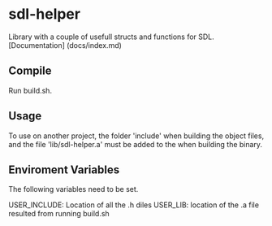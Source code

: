 # sdl-helper


Library with a couple of usefull structs and functions for SDL.
[Documentation] (docs/index.md)

## Compile

Run build.sh.

## Usage

To use on another project, the folder 'include' when building the object files, and the file 'lib/sdl-helper.a' must be added to the when building the binary.

## Enviroment Variables

The following variables need to be set.

USER_INCLUDE: Location of all the .h diles
USER_LIB: location of the .a file resulted from running build.sh

